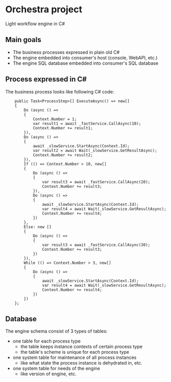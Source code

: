 # Orchestra project

Light workflow engine in C#

## Main goals

- The business processes expressed in plain old C#
- The engine embedded into consumer's host (console, WebAPI, etc.)
- The engine SQL database embedded into consumer's SQL database

## Process expressed in C#

The business process looks like following C# code:
```
    public Task<ProcessStep>[] ExecuteAsync() => new[]
    {
        Do (async () =>
        {
            Context.Number = 1;
            var result1 = await _fastService.CallAsync(10);
            Context.Number += result1;
        }),
        Do (async () =>
        {
            await _slowService.StartAsync(Context.Id);
            var result2 = await Wait(_slowService.GetResultAsync);
            Context.Number += result2;
        }),
        If (() => Context.Number > 10, new[]
        {
            Do (async () =>
            {
                var result3 = await _fastService.CallAsync(20);
                Context.Number += result3;
            }),
            Do (async () =>
            {
                await _slowService.StartAsync(Context.Id);
                var result4 = await Wait(_slowService.GetResultAsync);
                Context.Number += result4;
            })
        },
        Else: new []
        {
            Do (async () =>
            {
                var result3 = await _fastService.CallAsync(30);
                Context.Number += result3;
            })
        }),
        While (() => Context.Number > 3, new[]
        {
            Do (async () =>
            {
                await _slowService.StartAsync(Context.Id);
                var result4 = await Wait(_slowService.GetResultAsync);
                Context.Number += result4;
            })
        })
    };

```

## Database

The engine schema consist of 3 types of tables:
- one table for each process type
  - the table keeps instance contexts of certain process type
  - the table's scheme is unique for each process type
- one system table for maintenance of all process instances
  - like what state the process instance is dehydrated in, etc.
- one system table for needs of the engine
  - like version of engine, etc.
